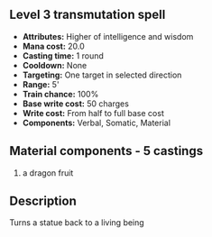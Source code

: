 ## Level 3 transmutation spell

- **Attributes:** Higher of intelligence and wisdom
- **Mana cost:** 20.0
- **Casting time:** 1 round
- **Cooldown:** None
- **Targeting:** One target in selected direction
- **Range:** 5'
- **Train chance:** 100%
- **Base write cost:** 50 charges
- **Write cost:** From half to full base cost
- **Components:** Verbal, Somatic, Material

## Material components - 5 castings

1. a dragon fruit

## Description

Turns a statue back to a living being
